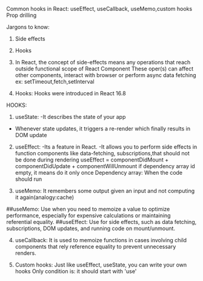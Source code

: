 Common hooks in React:
useEffect, useCallback, useMemo,custom hooks Prop drilling

Jargons to know:
1. Side effects
2. Hooks

1. In React, the concept of side-effects means any operations that reach outside 
functional scope of React Component
These oper(s) can affect other components, interact with browser or perform async data fetching 
ex:
setTimeout,fetch,setInterval

2. Hooks:
Hooks were introduced in React 16.8

HOOKS:
1. useState:
-It describes the state of your app
- Whenever state updates, it triggers a re-render which
finally results in DOM update

2. useEffect:
-Its a feature in React.
-It allows you to perform side effects in function components
like data-fetching, subscriptions,that should not be
done during rendering
useEffect = componentDidMount + componentDidUpdate + componentWillUnmount
if dependency array id empty, it means do it only once
Dependency array: When the code should run

3. useMemo:
It remembers some output given an input and not computing it again(analogy:cache)

##useMemo: Use when you need to memoize a value to optimize performance, especially for expensive calculations or maintaining referential equality.
##useEffect: Use for side effects, such as data fetching, subscriptions, DOM updates, and running code on mount/unmount.


4. useCallback:
It is used to memoize functions in cases involving child components
that rely reference equality to prevent unnecessary renders.

5. Custom hooks:
Just like useEffect, useState, you can write your own hooks
Only condition is: it should start with 'use'


